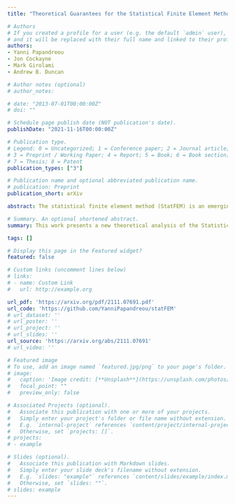 ```yaml
---
title: "Theoretical Guarantees for the Statistical Finite Element Method"

# Authors
# If you created a profile for a user (e.g. the default `admin` user), write the username (folder name) here 
# and it will be replaced with their full name and linked to their profile.
authors:
- Yanni Papandreou
- Jon Cockayne
- Mark Girolami
- Andrew B. Duncan

# Author notes (optional)
# author_notes:

# date: "2013-07-01T00:00:00Z"
# doi: ""

# Schedule page publish date (NOT publication's date).
publishDate: "2021-11-16T00:00:00Z"

# Publication type.
# Legend: 0 = Uncategorized; 1 = Conference paper; 2 = Journal article;
# 3 = Preprint / Working Paper; 4 = Report; 5 = Book; 6 = Book section;
# 7 = Thesis; 8 = Patent
publication_types: ["3"]

# Publication name and optional abbreviated publication name.
# publication: Preprint
publication_short: arXiv

abstract: The statistical finite element method (StatFEM) is an emerging probabilistic method that allows observations of a physical system to be synthesised with the numerical solution of a PDE intended to describe it in a coherent statistical framework, to compensate for model error. This work presents a new theoretical analysis of the statistical finite element method demonstrating that it has similar convergence properties to the finite element method on which it is based. Our results constitute a bound on the Wasserstein-2 distance between the ideal prior and posterior and the StatFEM approximation thereof, and show that this distance converges at the same mesh-dependent rate as finite element solutions converge to the true solution. Several numerical examples are presented to demonstrate our theory, including an example which test the robustness of StatFEM when extended to nonlinear quantities of interest.

# Summary. An optional shortened abstract.
summary: This work presents a new theoretical analysis of the Statistical Finite Element Method (StatFEM) demonstrating that it has similar convergence properties to the finite element method on which it is based.

tags: []

# Display this page in the Featured widget?
featured: false

# Custom links (uncomment lines below)
# links:
# - name: Custom Link
#   url: http://example.org

url_pdf: 'https://arxiv.org/pdf/2111.07691.pdf'
url_code: 'https://github.com/YanniPapandreou/statFEM'
# url_dataset: ''
# url_poster: ''
# url_project: ''
# url_slides: ''
url_source: 'https://arxiv.org/abs/2111.07691'
# url_video: ''

# Featured image
# To use, add an image named `featured.jpg/png` to your page's folder. 
# image:
#   caption: 'Image credit: [**Unsplash**](https://unsplash.com/photos/pLCdAaMFLTE)'
#   focal_point: ""
#   preview_only: false

# Associated Projects (optional).
#   Associate this publication with one or more of your projects.
#   Simply enter your project's folder or file name without extension.
#   E.g. `internal-project` references `content/project/internal-project/index.md`.
#   Otherwise, set `projects: []`.
# projects:
# - example

# Slides (optional).
#   Associate this publication with Markdown slides.
#   Simply enter your slide deck's filename without extension.
#   E.g. `slides: "example"` references `content/slides/example/index.md`.
#   Otherwise, set `slides: ""`.
# slides: example
---
```




